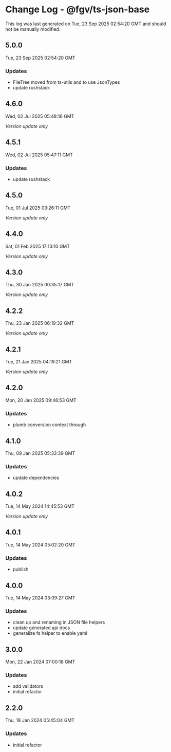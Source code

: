 # Change Log - @fgv/ts-json-base

This log was last generated on Tue, 23 Sep 2025 02:54:20 GMT and should not be manually modified.

## 5.0.0
Tue, 23 Sep 2025 02:54:20 GMT

### Updates

- FileTree moved from ts-utils and to use JsonTypes
- update rushstack

## 4.6.0
Wed, 02 Jul 2025 05:48:16 GMT

_Version update only_

## 4.5.1
Wed, 02 Jul 2025 05:47:11 GMT

### Updates

- update rushstack

## 4.5.0
Tue, 01 Jul 2025 03:26:11 GMT

_Version update only_

## 4.4.0
Sat, 01 Feb 2025 17:13:10 GMT

_Version update only_

## 4.3.0
Thu, 30 Jan 2025 00:35:17 GMT

_Version update only_

## 4.2.2
Thu, 23 Jan 2025 06:19:32 GMT

_Version update only_

## 4.2.1
Tue, 21 Jan 2025 04:19:21 GMT

_Version update only_

## 4.2.0
Mon, 20 Jan 2025 09:46:53 GMT

### Updates

- plumb conversion context through

## 4.1.0
Thu, 09 Jan 2025 05:33:39 GMT

### Updates

- update dependencies

## 4.0.2
Tue, 14 May 2024 14:45:53 GMT

_Version update only_

## 4.0.1
Tue, 14 May 2024 05:02:20 GMT

### Updates

- publish

## 4.0.0
Tue, 14 May 2024 03:09:27 GMT

### Updates

- clean up and renaming in JSON file helpers
- update generated api docs
- generalize fs helper to enable yaml

## 3.0.0
Mon, 22 Jan 2024 07:00:18 GMT

### Updates

- add validators
- initial refactor

## 2.2.0
Thu, 18 Jan 2024 05:45:04 GMT

### Updates

- initial refactor

